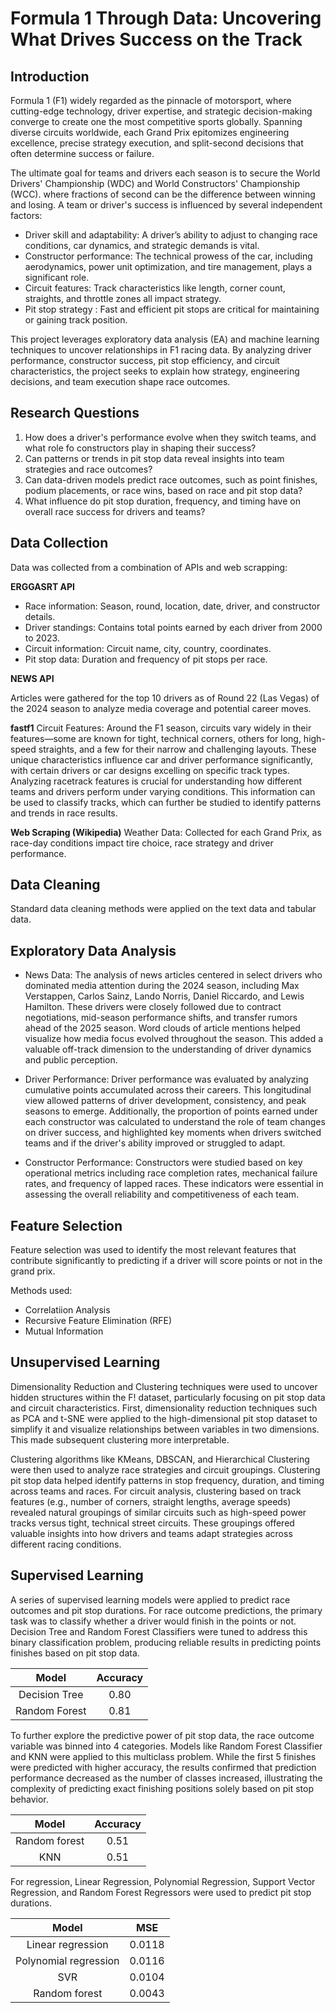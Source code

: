 #  Formula 1 Through Data: Uncovering What Drives Success on the Track

## Introduction 

Formula 1 (F1) widely regarded as the pinnacle of motorsport, where cutting-edge technology, driver expertise, and strategic decision-making converge to create one the most competitive sports globally. Spanning diverse circuits worldwide, each Grand Prix epitomizes engineering excellence, precise strategy execution, and split-second decisions that often determine success or failure.

The ultimate goal for teams and drivers each season is to secure the World Drivers' Championship (WDC) and World Constructors' Championship (WCC). where fractions of  second can be the difference between winning and losing. A team or driver's success is influenced by several independent factors:

- Driver skill and adaptability: A driver’s ability to adjust to changing race conditions, car dynamics, and strategic demands is vital.
- Constructor performance: The technical prowess of the car, including aerodynamics, power unit optimization, and tire management, plays a significant role.
- Circuit features: Track characteristics like length, corner count, straights, and throttle zones all impact strategy.
- Pit stop strategy : Fast and efficient pit stops are critical for maintaining or gaining track position.

This project leverages exploratory data analysis (EA) and machine learning techniques to uncover relationships in F1 racing data. By analyzing driver performance, constructor success, pit stop efficiency, and circuit characteristics, the project seeks to explain how strategy, engineering decisions, and team execution shape race outcomes. 

## Research Questions

1. How does a driver's performance evolve when they switch teams, and what role fo constructors play in shaping their success?
2. Can patterns or trends in pit stop data reveal insights into team strategies and race outcomes?
3. Can data-driven models predict race outcomes, such as point finishes, podium placements, or race wins, based on race and pit stop data?
4. What influence do pit stop duration, frequency, and timing have on overall race success for drivers and teams?

## Data Collection

Data was collected from a combination of APIs and web scrapping:

**ERGGASRT API** 
- Race information: Season, round, location, date, driver, and constructor details.
- Driver standings: Contains total points earned by each driver from 2000 to 2023. 
- Circuit information: Circuit name, city, country, coordinates. 
- Pit stop data: Duration and frequency of pit stops per race. 

**NEWS API**

Articles were gathered for the top 10 drivers as of Round 22 (Las Vegas) of the 2024 season to analyze media coverage and potential career moves. 

**fastf1** 
Circuit Features: Around the F1 season, circuits vary widely in their features—some are known for tight, technical corners, others for long, high-speed straights, and a few for their narrow and challenging layouts. These unique characteristics influence car and driver performance significantly, with certain drivers or car designs excelling on specific track types. Analyzing racetrack features is crucial for understanding how different teams and drivers perform under varying conditions. This information can be used to classify tracks, which can further be studied to identify patterns and trends in race results.

**Web Scraping (Wikipedia)**
Weather Data: Collected for each Grand Prix, as race-day conditions impact tire choice, race strategy and driver performance. 

## Data Cleaning

Standard data cleaning methods were applied on the text data and tabular data. 

## Exploratory Data Analysis

- News Data: The analysis of news articles centered in select drivers who dominated media attention during the 2024 season, including Max Verstappen, Carlos Sainz, Lando Norris, Daniel Riccardo, and Lewis Hamilton. These drivers were closely followed due to contract negotiations, mid-season performance shifts, and transfer rumors ahead of the 2025 season. Word clouds of article mentions helped visualize how media focus evolved throughout the season. This added a valuable off-track dimension to the understanding of driver dynamics and public perception.

- Driver Performance: Driver performance was evaluated by analyzing cumulative points accumulated across their careers. This longitudinal view allowed patterns of driver development, consistency, and peak seasons to emerge. Additionally, the proportion of points earned under each constructor was calculated to understand the role of team changes on driver success, and highlighted key moments when drivers switched teams and if the driver's ability improved or struggled to adapt. 

- Constructor Performance: Constructors were studied based on key operational metrics including race completion rates, mechanical failure rates, and frequency of lapped races. These indicators were essential in assessing the overall reliability and competitiveness of each team.

## Feature Selection

Feature selection was used to identify the most relevant features that contribute significantly to predicting if a driver will score points or not in the grand prix. 

Methods used: 
- Correlatiion Analysis
- Recursive Feature Elimination (RFE) 
- Mutual Information

## Unsupervised Learning

Dimensionality Reduction and Clustering techniques were used to uncover hidden structures within the F! dataset, particularly focusing on pit stop data and circuit characteristics. First, dimensionality reduction techniques such as PCA and t-SNE were applied to the high-dimensional pit stop dataset to simplify it and visualize relationships between variables in two dimensions. This made subsequent clustering more interpretable. 

Clustering algorithms like KMeans, DBSCAN, and Hierarchical Clustering were then used to analyze race strategies and circuit groupings. Clustering pit stop data helped identify patterns in stop frequency, duration, and timing across teams and races. For circuit analysis, clustering based on track features (e.g., number of corners, straight lengths, average speeds) revealed natural groupings of similar circuits such as high-speed power tracks versus tight, technical street circuits. These groupings offered valuable insights into how drivers and teams adapt strategies across different racing conditions.

## Supervised Learning 

A series of supervised learning models were applied to predict race outcomes and pit stop durations. For race outcome predictions, the primary task was to classify whether a driver would finish in the points or not. Decision Tree and Random Forest Classifiers were tuned to address this binary classification problem, producing reliable results in predicting points finishes based on pit stop data.

|Model| Accuracy|
|:-:|:-:|
|Decision Tree |0.80|
|Random Forest | 0.81|

To further explore the predictive power of pit stop data, the race outcome variable was binned into 4 categories. Models like Random Forest Classifier and KNN were applied to this multiclass problem. While the first 5 finishes were predicted with higher accuracy, the results confirmed that prediction performance decreased as the number of classes increased, illustrating the complexity of predicting exact finishing positions solely based on pit stop behavior.

|Model| Accuracy|
|:-:|:-:|
|Random forest| 0.51|
|KNN| 0.51|

For regression, Linear Regression, Polynomial Regression, Support Vector Regression, and Random Forest Regressors were used to predict pit stop durations.

|Model| MSE |
|:-:|:-:|
|Linear regression | 0.0118|
| Polynomial regression | 0.0116|
|SVR | 0.0104|
| Random forest | 0.0043|




